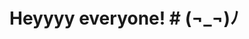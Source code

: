 # Heyyyy everyone! # (¬_¬)ﾉ

<!--
**callnasty/callnasty** is a ✨ _special_ ✨ repository because its `README.md` (this file) appears on your GitHub profile.

I'm André and I like music, dancing and reading.

For not such a long time I experiment with music programming languages and such. That's why I'm here and thankful for all the innovation going on here in that area.
🌌SuperCollider🌌 is my language of choice. I also like 🚲TidalCycles🚲, which is based on it, but in 入Haskell入. Also I'm trying to learn ☾Lua☽ so I can use a Monome norns for future experimentations and eventual live performances.

Hit me up, if you like: http://u-bac.net/about.html
